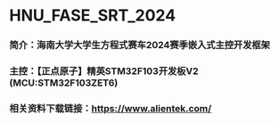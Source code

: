 # HNU_FASE_SRT_2024

###    简介：海南大学大学生方程式赛车2024赛季嵌入式主控开发框架

###    主控：【正点原子】精英STM32F103开发板V2 (MCU:STM32F103ZET6)

###    相关资料下载链接：https://www.alientek.com/ 
